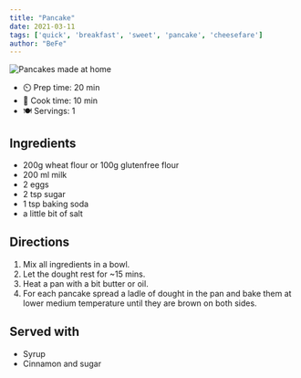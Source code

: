 ```yaml
---
title: "Pancake"
date: 2021-03-11
tags: ['quick', 'breakfast', 'sweet', 'pancake', 'cheesefare']
author: "BeFe"
---
```


![Pancakes made at home](/pix/pancake.webp)

- ⏲️ Prep time: 20 min
- 🍳 Cook time: 10 min
- 🍽️ Servings: 1

## Ingredients
- 200g wheat flour or 100g glutenfree flour
- 200 ml milk
- 2 eggs
- 2 tsp sugar
- 1 tsp baking soda
- a little bit of salt

## Directions
1. Mix all ingredients in a bowl.
2. Let the dought rest for ~15 mins.
3. Heat a pan with a bit butter or oil.
4. For each pancake spread a ladle of dought in the pan and bake them at lower medium temperature until they are brown on both sides.

## Served with
- Syrup
- Cinnamon and sugar
